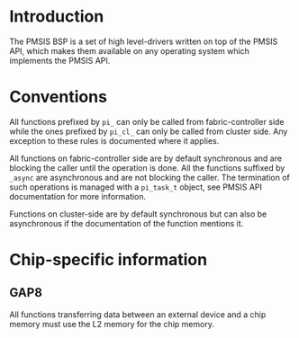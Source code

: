 Introduction
============

The PMSIS BSP is a set of high level-drivers written on top of the PMSIS API, which makes them available on any operating system which implements the PMSIS API.

Conventions
===========

All functions prefixed by `pi_` can only be called from fabric-controller side while the ones prefixed by `pi_cl_` can only be called from cluster side. Any exception to these rules is documented where it applies.

All functions on fabric-controller side are by default synchronous and are blocking the caller until the operation is done. All the functions suffixed by `_async` are asynchronous and are not blocking the caller. The termination of such operations is managed with a `pi_task_t` object, see PMSIS API documentation for more information.

Functions on cluster-side are by default synchronous but can also be asynchronous if the documentation of the function mentions it.

Chip-specific information
=========================

GAP8
----

All functions transferring data between an external device and a chip memory must use the L2 memory for the chip memory.